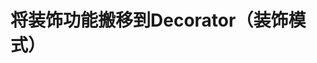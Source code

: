 将装饰功能搬移到Decorator（装饰模式）
===============================================================================
